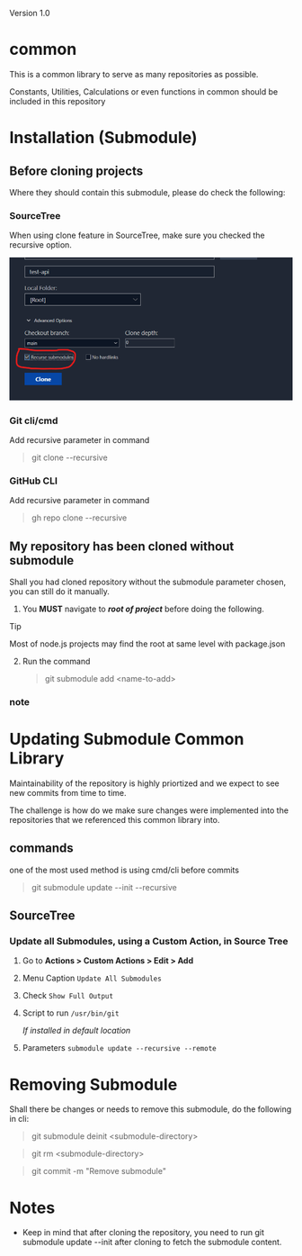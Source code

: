 Version 1.0

# common

This is a common library to serve as many repositories as possible.

Constants, Utilities, Calculations or even functions in common should be included in this repository

# Installation (Submodule)

## Before cloning projects

Where they should contain this submodule, please do check the following:

### SourceTree

When using clone feature in SourceTree, make sure you checked the recursive option.

![tick the 'recurse submodules' option before you clone](./assets/readme/sourcetree-recursive-option.png)

### Git cli/cmd

Add recursive parameter in command

> git clone --recursive [<repository-url>](https://github.com/jasonczx27/sample-submodule)

### GitHub CLI

Add recursive parameter in command

> gh repo clone [<repository-url>](https://github.com/jasonczx27/sample-submodule) --recursive

## My repository has been cloned without submodule

Shall you had cloned repository without the submodule parameter chosen, you can still do it manually.

1. You **MUST** navigate to **_root of project_** before doing the following.

> [!TIP]
> Most of node.js projects may find the root at same level with package.json

2. Run the command
   > git submodule add [<repository-url>](https://github.com/jasonczx27/sample-submodule) \<name-to-add>

### note

# Updating Submodule Common Library

Maintainability of the repository is highly priortized and we expect to see new commits from time to time.

The challenge is how do we make sure changes were implemented into the repositories that we referenced this common library into.

## commands

one of the most used method is using cmd/cli before commits

> git submodule update --init --recursive

## SourceTree

### Update all Submodules, using a Custom Action, in Source Tree

1. Go to **Actions > Custom Actions > Edit > Add**
2. Menu Caption `Update All Submodules`
3. Check `Show Full Output`
4. Script to run `/usr/bin/git`

   _If installed in default location_

5. Parameters `submodule update --recursive --remote`

# Removing Submodule

Shall there be changes or needs to remove this submodule, do the following in cli:

> git submodule deinit \<submodule-directory>

> git rm \<submodule-directory>

> git commit -m "Remove submodule"

# Notes

- Keep in mind that after cloning the repository, you need to run git submodule update --init after cloning to fetch the submodule content.
